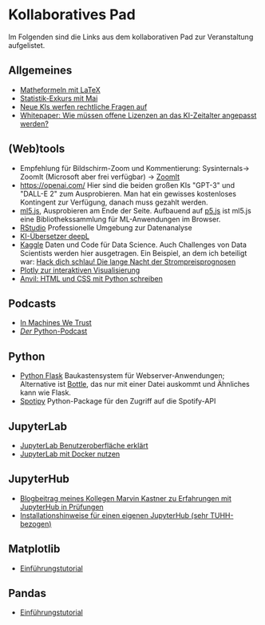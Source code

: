 # Kollaboratives Pad

Im Folgenden sind die Links aus dem kollaborativen Pad zur Veranstaltung aufgelistet.

## Allgemeines

- [Matheformeln  mit LaTeX](https://latex-tutorial.com/tutorials/amsmath/)
- [Statistik-Exkurs mit Mai](https://www.youtube.com/watch?v=M0VpTjZL57U!)
- [Neue KIs werfen rechtliche Fragen auf](https://www.heise.de/hintergrund/Wie-sich-Kuenstler-gegen-die-Nutzung-ihrer-Bilder-als-KI-Vorlagen-wehren-7306494.html)
- [Whitepaper: Wie müssen offene Lizenzen an das KI-Zeitalter angepasst werden?](https://openfuture.eu/publication/ai_commons-white-paper/)

## (Web)tools

- Empfehlung für Bildschirm-Zoom und Kommentierung: Sysinternals-> ZoomIt (Microsoft aber frei verfügbar) -> [ZoomIt](https://learn.microsoft.com/en-us/sysinternals/downloads/zoomit)
- https://openai.com/ Hier sind die beiden großen KIs "GPT-3" und "DALL-E 2" zum Ausprobieren. Man hat ein gewisses kostenloses Kontingent zur Verfügung, danach muss gezahlt werden.
- [ml5.js](https://learn.ml5js.org/#/reference/posenet), Ausprobieren am Ende der Seite. Aufbauend auf [p5.js](https://p5js.org/) ist ml5.js eine Bibliothekssammlung für ML-Anwendungen im Browser.
- [RStudio](https://www.rstudio.com/) Professionelle Umgebung zur Datenanalyse
- [KI-Übersetzer deepL](https://www.deepl.com/translator)
- [Kaggle](https://www.kaggle.com/) Daten und Code für Data Science. Auch Challenges von Data Scientists werden hier ausgetragen. Ein Beispiel, an dem ich beteiligt war: [Hack dich schlau! Die lange Nacht der Strompreisprognosen](https://www.kaggle.com/competitions/hackathontuhh)
- [Plotly zur interaktiven Visualisierung](https://plotly.com/)
- [Anvil: HTML und CSS mit Python schreiben](https://anvil.works/)

## Podcasts

- [In Machines We Trust](https://forms.technologyreview.com/in-machines-we-trust/)
- [*Der* Python-Podcast](https://talkpython.fm/)

## Python

- [Python Flask](https://flask.palletsprojects.com/en/2.2.x/) Baukastensystem für Webserver-Anwendungen; Alternative ist [Bottle](https://bottlepy.org/docs/dev/), das nur mit einer Datei auskommt und Ähnliches kann wie Flask.
- [Spotipy](https://pypi.org/project/spotipy/) Python-Package für den Zugriff auf die Spotify-API

## JupyterLab

- [JupyterLab Benutzeroberfläche erklärt](https://jupyterlab.readthedocs.io/en/stable/user/interface.html)
- [JupyterLab mit Docker nutzen](https://dev.to/juanbelieni/how-to-run-jupyterlab-on-docker-4n80)

## JupyterHub

- [Blogbeitrag meines Kollegen Marvin Kastner zu Erfahrungen mit JupyterHub in Prüfungen](https://insights.tuhh.de/de/blog/tools/2019/07/12/pruefungen-mit-jupyter-hub/)
- [Installationshinweise für einen eigenen JupyterHub (sehr TUHH-bezogen)](https://www2.tuhh.de/zll/jupyter-notebooks/)

## Matplotlib

- [Einführungstutorial](https://matplotlib.org/stable/tutorials/introductory/pyplot.html)

## Pandas

- [Einführungstutorial](https://www.w3schools.com/python/pandas/default.asp)
